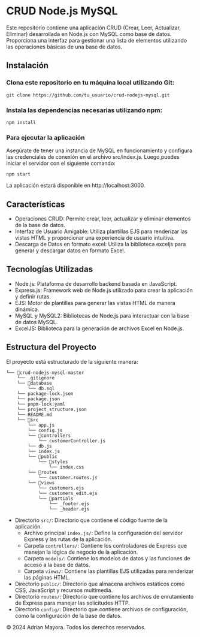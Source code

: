 # CRUD Node.js MySQL
Este repositorio contiene una aplicación CRUD (Crear, Leer, Actualizar, Eliminar) desarrollada en Node.js con MySQL como base de datos. Proporciona una interfaz para gestionar una lista de elementos utilizando las operaciones básicas de una base de datos.

## Instalación

### Clona este repositorio en tu máquina local utilizando Git:

``` git clone https://github.com/tu_usuario/crud-nodejs-mysql.git ```

### Instala las dependencias necesarias utilizando npm:

``` npm install ```

### Para ejecutar la aplicación

Asegúrate de tener una instancia de MySQL en funcionamiento y configura las credenciales de conexión en el archivo src/index.js.
Luego,puedes iniciar el servidor con el siguiente comando:

``` npm start ```

La aplicación estará disponible en http://localhost:3000.

## Características

- Operaciones CRUD: Permite crear, leer, actualizar y eliminar elementos de la base de datos.
- Interfaz de Usuario Amigable: Utiliza plantillas EJS para renderizar las vistas HTML y proporcionar una experiencia de usuario intuitiva.
- Descarga de Datos en formato excel: Utiliza la biblioteca exceljs para generar y descargar datos en formato Excel.

## Tecnologías Utilizadas
- Node.js: Plataforma de desarrollo backend basada en JavaScript.
- Express.js: Framework web de Node.js utilizado para crear la aplicación y definir rutas.
- EJS: Motor de plantillas para generar las vistas HTML de manera dinámica.
- MySQL y MySQL2: Bibliotecas de Node.js para interactuar con la base de datos MySQL.
- ExcelJS: Biblioteca para la generación de archivos Excel en Node.js.

## Estructura del Proyecto
El proyecto está estructurado de la siguiente manera:

```
└── 📁crud-nodejs-mysql-master
    └── .gitignore
    └── 📁database
        └── db.sql
    └── package-lock.json
    └── package.json
    └── pnpm-lock.yaml
    └── project_structure.json
    └── README.md
    └── 📁src
        └── app.js
        └── config.js
        └── 📁controllers
            └── customerController.js
        └── db.js
        └── index.js
        └── 📁public
            └── 📁styles
                └── index.css
        └── 📁routes
            └── customer.routes.js
        └── 📁views
            └── customers.ejs
            └── customers_edit.ejs
            └── 📁partials
                └── _footer.ejs
                └── _header.ejs
```



- Directorio `src/`: Directorio que contiene el código fuente de la aplicación.
  - Archivo principal `index.js/`: Define la configuración del servidor Express y las rutas de la aplicación.
  - Carpeta `controllers/`: Contiene los controladores de Express que manejan la lógica de negocio de la aplicación.
  - Carpeta `models/`: Contiene los modelos de datos y las funciones de acceso a la base de datos.
  - Carpeta `views/`: Contiene las plantillas EJS utilizadas para renderizar las páginas HTML.
- Directorio `public/`: Directorio que almacena archivos estáticos como CSS, JavaScript y recursos multimedia.
- Directorio `routes/`: Directorio que contiene los archivos de enrutamiento de Express para manejar las solicitudes HTTP.
- Directorio `config/`: Directorio que contiene archivos de configuración, como la configuración de la base de datos.

© 2024 Adrian Mayora. Todos los derechos reservados.
